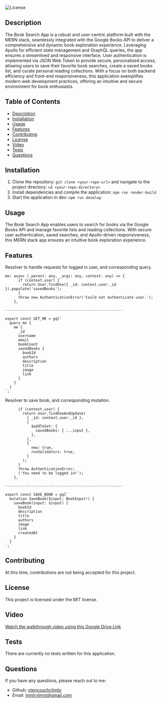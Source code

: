 
  ![License](https://img.shields.io/badge/license-mit-blue.svg)
  
## Description
The Book Search App is a robust and user-centric platform built with the MERN stack, seamlessly integrated with the Google Books API to deliver a comprehensive and dynamic book exploration experience. Leveraging Apollo for efficient state management and GraphQL queries, the app ensures a streamlined and responsive interface. User authentication is implemented via JSON Web Token to provide secure, personalized access, allowing users to save their favorite book searches, create a saved books list, and curate personal reading collections. With a focus on both backend efficiency and front-end responsiveness, this application exemplifies modern web development practices, offering an intuitive and secure environment for book enthusiasts.

## Table of Contents
- [Description](#description)
- [Installation](#installation)
- [Usage](#usage)
- [Features](#features)
- [Contributing](#contributing)
- [License](#license)
- [Video](#video)
- [Tests](#tests)
- [Questions](#questions)

## Installation
1. Clone the repository: `git clone <your-repo-url>` and navigate to the project directory: `cd <your-repo-directory>`
2. Install dependencies and compile the application: `npm run render-build`
3. Start the application in dev: `npm run develop`

## Usage
The Book Search App enables users to search for books via the Google Books API and manage favorite lists and reading collections. With secure user authentication, saved searches, and Apollo-driven responsiveness, this MERN stack app ensures an intuitive book exploration experience.

## Features

Resolver to handle requests for logged in user, and corresponding query. 
``` Resolver to handle requests for logged in user, and corresponding query. 
me: async (_parent: any, _args: any, context: any) => {
      if (context.user) {
        return User.findOne({ _id: context.user._id }).populate('savedBooks');
      }
      throw new AuthenticationError('Could not authenticate user.');
    },

------------------------------------------------------

export const GET_ME = gql`
  query me {
    me {
      _id
      username
      email
      bookCount
      savedBooks {
        bookId
        authors
        description
        title
        image
        link
      }
    }
  }
`;
```

Resolver to save book, and corresponding mutation.
``` saveBook: async (_parent: any, { input }: AddBookArgs, context: any) => {
      if (context.user) {
        return User.findOneAndUpdate(
          { _id: context.user._id },
          {
            $addToSet: {
              savedBooks: { ...input },
            },
          },
          {
            new: true,
            runValidators: true,
          }
        );
      }
      throw AuthenticationError;
      ('You need to be logged in!');
    },

------------------------------------------------------

export const SAVE_BOOK = gql`
  mutation SaveBook($input: BookInput!) {
    saveBook(input: $input) {
      bookId
      description
      title
      authors
      image
      link
      createdAt
    }
  }
`;
```

## Contributing
At this time, contributions are not being accepted for this project.

## License
This project is licensed under the MIT license.

## Video
[Watch the walkthrough video using this Google Drive Link](https://drive.google.com/file/d/1_7ppcImWtVgELZwz62kRjjDnUo42qc-v/view?usp=drive_link)

## Tests
There are currently no tests written for this application.

## Questions
If you have any questions, please reach out to me:
- Github: [vtencouchclimbr](https://github.com/vtencouchclimbr)
- Email: lmntrylmnt@gmail.com
  
